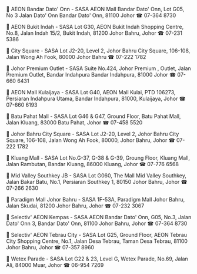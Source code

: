 📍 AEON Bandar Dato' Onn - SASA
AEON Mall Bandar Dato' Onn, Lot G05, No 3 Jalan Dato' Onn Bandar Dato' Onn, 81100 Johor
☎︎ 07-364 8730

📍 AEON Bukit Indah - SASA
Lot G30, AEON Bukit Indah Shopping Centre, No.8, Jalan Indah 15/2, Bukit Indah, 81200 Johor Bahru, Johor
☎︎ 07-231 5386

📍 City Square - SASA
Lot J2-20, Level 2, Johor Bahru City Square, 106-108, Jalan Wong Ah Fook, 80000 Johor Bahru
☎︎ 07-222 1782

📍 Johor Premium Outlet - SASA
Suite No.424, Johor Premium , Outlet, Jalan Premium Outlet, Bandar Indahpura Bandar Indahpura, 81000 Johor
☎︎ 07-660 6431

📍 AEON Mall Kulaijaya - SASA
Lot G40, AEON Mall Kulai, PTD 106273, Persiaran Indahpura Utama, Bandar Indahpura, 81000, Kulaijaya, Johor
☎︎ 07-660 6193

📍 Batu Pahat Mall - SASA
Lot G46 & G47, Ground Floor, Batu Pahat Mall, Jalan Kluang, 83000 Batu Pahat, Johor
☎︎ 07-458 5520

📍 Johor Bahru City Square - SASA
Lot J2-20, Level 2, Johor Bahru City Square, 106-108, Jalan Wong Ah Fook, 80000, Johor Bahru, Johor
☎︎ 07-222 1782

📍 Kluang Mall - SASA
Lot No.G-37, G-38 & G-39, Groung Floor, Kluang Mall, Jalan Rambutan, Bandar Kluang, 86000 Kluang, Johor
☎︎ 07-776 6568

📍 Mid Valley Southkey JB - SASA
Lot G060, The Mall Mid Valley Southkey, Jalan Bakar Batu, No.1, Persiaran Southkey 1, 80150 Johor Bahru, Johor
☎︎ 07-266 2630

📍 Paradigm Mall Johor Bahru - SASA
1F-53A, Paradigm Mall Johor Bahru, Jalan Skudai, 81200 Johor Bahru, Johor
☎︎ 07-232 3067

📍 Selectiv' AEON Kempas - SASA
AEON Bandar Dato' Onn, G05, No.3, Jalan Dato' Onn 3, Bandar Dato' Onn, 81100 Johor Bahru, Johor
☎︎ 07-364 8730

📍 Selectiv' AEON Tebrau City - SASA
Lot G25, Ground Floor, AEON Tebrau City Shopping Centre, No.1, Jalan Desa Tebrau, Taman Desa Tebrau, 81100 Johor Bahru, Johor
☎︎ 07-357 8960

📍 Wetex Parade - SASA
Lot G22 & 23, Level G, Wetex Parade, No.69, Jalan Ali, 84000 Muar, Johor
☎︎ 06-954 7269